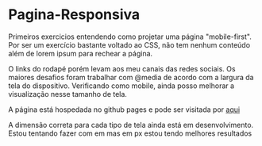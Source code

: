 # Pagina-Responsiva

Primeiros exercicios entendendo como projetar uma página "mobile-first". Por ser um exercício bastante voltado ao CSS, não tem nenhum conteúdo além de lorem ipsum para rechear a página.

O links do rodapé porém levam aos meu canais das redes sociais. Os maiores desafios foram trabalhar com @media de acordo com a largura da tela do dispositivo. Verificando como mobile, ainda posso melhorar a visualização nesse tamanho de tela.

A página está hospedada no github pages e pode ser visitada por <a href="https://marcellobitt.github.io/Pagina-Responsiva/">aqui</a>


A dimensão correta para cada tipo de tela ainda está em desenvolvimento. Estou tentando fazer com em mas em px estou tendo melhores resultados
